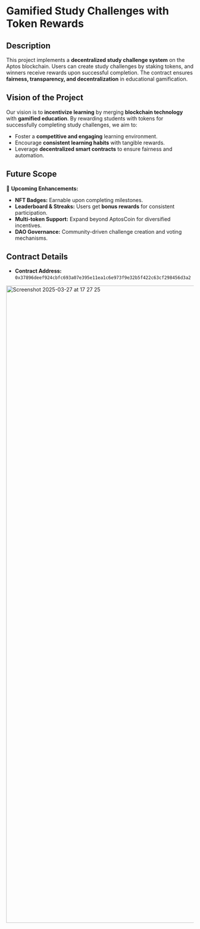 # **Gamified Study Challenges with Token Rewards**  

## **Description**  
This project implements a **decentralized study challenge system** on the Aptos blockchain. Users can create study challenges by staking tokens, and winners receive rewards upon successful completion. The contract ensures **fairness, transparency, and decentralization** in educational gamification.  

## **Vision of the Project**  
Our vision is to **incentivize learning** by merging **blockchain technology** with **gamified education**. By rewarding students with tokens for successfully completing study challenges, we aim to:  
- Foster a **competitive and engaging** learning environment.  
- Encourage **consistent learning habits** with tangible rewards.  
- Leverage **decentralized smart contracts** to ensure fairness and automation.  

## **Future Scope**  
🚀 **Upcoming Enhancements:**  
- **NFT Badges:** Earnable upon completing milestones.  
- **Leaderboard & Streaks:** Users get **bonus rewards** for consistent participation.  
- **Multi-token Support:** Expand beyond AptosCoin for diversified incentives.  
- **DAO Governance:** Community-driven challenge creation and voting mechanisms.  

## **Contract Details**  
- **Contract Address:** `0x37896deef924cbfc693a07e395e11ea1c6e973f9e32b5f422c63cf298456d3a2`  


<img width="1710" alt="Screenshot 2025-03-27 at 17 27 25" src="https://github.com/user-attachments/assets/7fbaa36e-01ee-4cf8-a0c1-45b3fea34a4a" />

